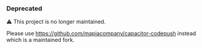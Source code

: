### Deprecated

⚠️ This project is no longer maintained.

Please use https://github.com/mapiacompany/capacitor-codepush instead which is a maintained fork.
